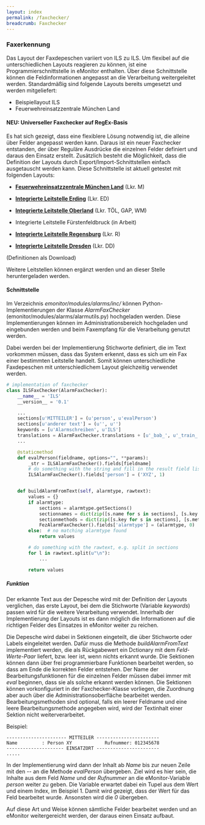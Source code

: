 ```yaml
---
layout: index
permalink: /faxchecker/
breadcrumb: Faxchecker
---
```


### Faxerkennung

Das Layout der Faxdepeschen variiert von ILS zu ILS. Um flexibel auf die unterschiedlichen Layouts reagieren zu können,
ist eine Programmierschnittstelle in eMonitor enthalten. Über diese Schnittstelle können die Feldinformationen angepasst an die
Verarbeitung weitergeleitet werden.
Standardmäßig sind folgende Layouts bereits umgesetzt und werden mitgeliefert:

- Beispiellayout ILS
- Feuerwehreinsatzzentrale München Land

#### NEU: Universeller Faxchecker auf RegEx-Basis

Es hat sich gezeigt, dass eine flexiblere Lösung notwendig ist, die alleine über Felder angepasst werden kann. Daraus ist ein neuer Faxchecker entstanden, der über Reguläre
Ausdrücke die einzelnen Felder definiert und daraus den Einsatz erstellt. Zusätzlich besteht die Möglichkeit, dass die Definition der Layouts durch Export/Import-Schnittstellen
einfach ausgetauscht werden kann. Diese Schnittstelle ist aktuell getestet mit folgenden Layouts:

- [**Feuerwehreinsatzzentrale München Land**][1] (Lkr. M)

- [**Integrierte Leitstelle Erding**][2] (Lkr. ED)

- [**Integrierte Leitstelle Oberland**][3] (Lkr. TÖL, GAP, WM)

- Integrierte Leitstelle Fürstenfeldbruck (in Arbeit)

- [**Integrierte Leitstelle Regensburg**][4] (Lkr. R)

- [**Integrierte Leitstelle Dresden**][5] (Lkr. DD)

(Definitionen als Download)

Weitere Leitstellen können ergänzt werden und an dieser Stelle heruntergeladen werden.

#### Schnittstelle

Im Verzeichnis *emonitor/modules/alarms/inc/* können Python-Implementierungen der Klasse *AlarmFaxChecker* (emonitor/modules/alarms/alarmutils.py)
hochgeladen werden. Diese Implementierungen können im Administrationsbereich hochgeladen und eingebunden werden und beim Faxempfang für die Verarbeitung genutzt werden.

Dabei werden bei der Implementierung Stichworte definiert, die im Text vorkommen müssen, dass das System erkennt, dass es sich um ein Fax einer
bestimmten Leitstelle handelt. Somit können unterschiedliche Faxdepeschen mit unterschiedlichem Layout gleichzeitig verwendet werden.

```python
# implementation of faxchecker
class ILSFaxChecker(AlarmFaxChecker):
    __name__ = 'ILS'
    __version__ = '0.1'

    ...
    sections[u'MITTEILER'] = (u'person', u'evalPerson')
    sections[u'anderer text'] = (u'', u'')
    keywords = [u'Alarmschreiben', u'ILS']
    translations = AlarmFaxChecker.translations + [u'_bab_', u'_train_', u'_street_']
    ...

    @staticmethod
    def evalPerson(fieldname, options="", **params):
        _str = ILSAlarmFaxChecker().fields[fieldname]
        # do something with the string and fill in the result field list
        ILSAlarmFaxChecker().fields['person'] = ('XYZ', 1)


    def buildAlarmFromText(self, alarmtype, rawtext):
        values = {}
        if alarmtype:
            sections = alarmtype.getSections()
            sectionnames = dict(zip([s.name for s in sections], [s.key for s in sections]))
            sectionmethods = dict(zip([s.key for s in sections], [s.method for s in sections]))
            FezAlarmFaxChecker().fields['alarmtype'] = (alarmtype, 0)
        else:  # no matching alarmtype found
            return values

        # do something with the rawtext, e.g. split in sections
        for l in rawtext.split(u"\n"):
            ...

        return values
```

##### Funktion

Der erkannte Text aus der Depesche wird mit der Definition der Layouts verglichen, das erste Layout, bei dem die Stichworte (Variable *keywords*) passen wird für die weitere Verarbeitung verwendet. Innerhalb der Implementierung der Layouts ist es dann möglich die Informationen auf die richtigen Felder des Einsatzes in eMonitor weiter zu reichen.

Die Depesche wird dabei in Sektionen eingeteilt, die über Stichworte oder Labels eingeleitet werden. Dafür muss die Methode *buildAlarmFromText* implementiert werden, die als Rückgabewert ein Dctionary mit dem *Feld*-*Werte*-*Paar* liefert, bzw. leer ist, wenn nichts erkannt wurde. Die Sektionen können dann über frei programmierbare Funktionen bearbeitet werden, so dass am Ende die korrekten Felder entstehen. Der Name der Bearbeitungsfunktionen für die einzelnen Felder müssen dabei immer mit *eval* beginnen, dass sie als solche erkannt werden können. Die Sektionen können vorkonfiguriert in der Faxchecker-Klasse vorliegen, die Zuordnung aber auch über die Administrationsoberfläche bearbeitet werden. Bearbeitungsmethoden sind optional, falls ein leerer Feldname und eine leere Bearbeitungsmethode angegeben wird, wird der Textinhalt einer Sektion nicht weiterverarbeitet.


Beispiel:

 ```
 ---------------------- MITTEILER -----------------------
 Name         : Person XY            Rufnummer: 012345678
 --------------------- EINSATZORT -----------------------
 .....
 ```

 In der Implementierung wird dann der Inhalt ab *Name* bis zur neuen Zeile mit den *--* an die Methode *evalPerson* übergeben. Ziel wird es hier sein, die Inhalte aus dem Feld *Name* und der *Rufnummer* an die eMonitor-Variable *person* weiter zu geben. Die Variable erwartet dabei ein Tupel aus dem Wert und einem Index, im Beispiel 1. Damit wird gezeigt, dass der Wert für das Feld bearbeitet wurde. Ansonsten wird die *0* übergeben.

 Auf diese Art und Weise können sämtliche Felder bearbeitet werden und an eMonitor weitergereicht werden, der daraus einen Einsatz aufbaut.

 [1]: {{site.github.url}}/config/FEZ.cfg
 [2]: {{site.github.url}}/config/ILS_ED.cfg
 [3]: {{site.github.url}}/config/ILS_OB.cfg
 [4]: {{site.github.url}}/config/ILS_R.cfg
 [5]: {{site.github.url}}/config/ILS_DD.cfg
